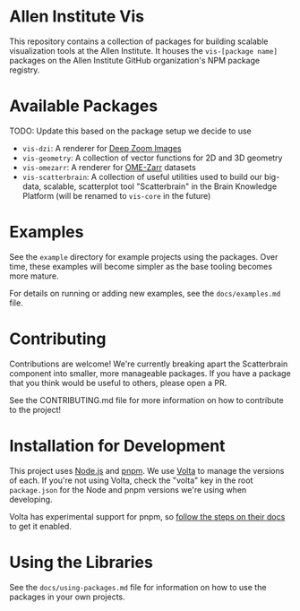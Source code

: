 # Allen Institute Vis

This repository contains a collection of packages for building scalable visualization tools at the Allen Institute. It houses the `vis-[package name]` packages on the Allen Institute GitHub organization's NPM package registry.

# Available Packages

TODO: Update this based on the package setup we decide to use

-   `vis-dzi`: A renderer for [Deep Zoom Images](https://en.wikipedia.org/wiki/Deep_Zoom)
-   `vis-geometry`: A collection of vector functions for 2D and 3D geometry
-   `vis-omezarr`: A renderer for [OME-Zarr](https://ngff.openmicroscopy.org/latest/) datasets
-   `vis-scatterbrain`: A collection of useful utilities used to build our big-data, scalable, scatterplot tool "Scatterbrain" in the Brain Knowledge Platform (will be renamed to `vis-core` in the future)

# Examples

See the `example` directory for example projects using the packages. Over time, these examples will become simpler as the base tooling becomes more mature.

For details on running or adding new examples, see the `docs/examples.md` file.

# Contributing

Contributions are welcome! We're currently breaking apart the Scatterbrain component into smaller, more manageable packages. If you have a package that you think would be useful to others, please open a PR.

See the CONTRIBUTING.md file for more information on how to contribute to the project!

# Installation for Development

This project uses [Node.js](https://nodejs.org) and [pnpm](https://pnpm.io/). We use [Volta](https://volta.sh/) to manage the versions of each. If you're not using Volta, check the "volta" key in the root `package.json` for the Node and pnpm versions we're using when developing.

Volta has experimental support for pnpm, so [follow the steps on their docs](https://docs.volta.sh/advanced/pnpm) to get it enabled.

# Using the Libraries

See the `docs/using-packages.md` file for information on how to use the packages in your own projects.
